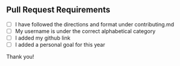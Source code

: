 <!-- Thank you for taking the time to contribute to this project!
In order to get this pull request (PR) merged in a reasonable amount of time, please follow this checklist -->

## Pull Request Requirements
<!-- Replace the whitespace between the square brackets with an 'x', e.g. [x]. After you create the PR, they will become checkboxes that you can click on. -->
-   [ ] I have followed the directions and format under contributing.md
-   [ ] My username is under the correct alphabetical category
-   [ ] I added my github link
-   [ ] I added a personal goal for this year

Thank you!
